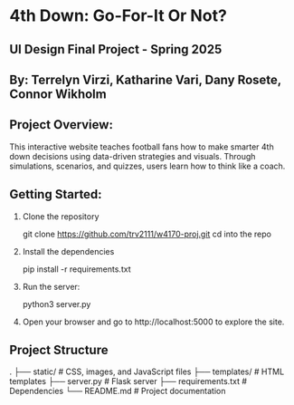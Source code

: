 # 4th Down: Go-For-It Or Not?
## UI Design Final Project - Spring 2025
## By: Terrelyn Virzi, Katharine Vari, Dany Rosete, Connor Wikholm

## Project Overview: 
This interactive website teaches football fans how to make smarter 4th down decisions using data-driven strategies and visuals. Through simulations, scenarios, and quizzes, users learn how to think like a coach.

## Getting Started:
1. Clone the repository

    git clone https://github.com/trv2111/w4170-proj.git
    cd into the repo

2. Install the dependencies

    pip install -r requirements.txt

3. Run the server:

    python3 server.py 

4. Open your browser and go to http://localhost:5000 to explore the site.

## Project Structure
.
├── static/              # CSS, images, and JavaScript files
├── templates/           # HTML templates
├── server.py            # Flask server
├── requirements.txt     # Dependencies
└── README.md            # Project documentation
